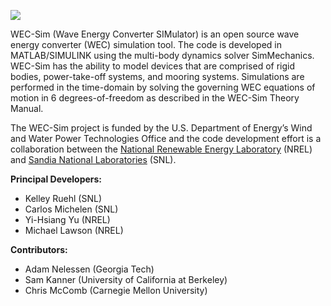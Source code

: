 ![](http://energy.sandia.gov/wp/wp-content/gallery/uploads/wec_sim_header.png)

WEC-Sim (Wave Energy Converter SIMulator) is an open source wave energy converter (WEC) simulation tool. The code is developed in MATLAB/SIMULINK using the multi-body dynamics solver SimMechanics. WEC-Sim has the ability to model devices that are comprised of rigid bodies, power-take-off systems, and mooring systems. Simulations are performed in the time-domain by solving the governing WEC equations of motion in 6 degrees-of-freedom as described in the WEC-Sim Theory Manual.

The WEC-Sim project is funded by the U.S. Department of Energy’s Wind and Water Power Technologies Office and the code development effort is a collaboration between the [National Renewable Energy Laboratory](www.nrel.gov/water) (NREL) and [Sandia National Laboratories](http://energy.sandia.gov/?page_id=834) (SNL).

**Principal Developers:**
* Kelley Ruehl (SNL)
* Carlos Michelen (SNL)
* Yi-Hsiang Yu (NREL)
* Michael Lawson (NREL)

**Contributors:**
* Adam Nelessen (Georgia Tech)
* Sam Kanner (University of California at Berkeley)
* Chris McComb (Carnegie Mellon University)
